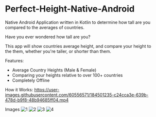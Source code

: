 # Perfect-Height-Native-Android
Native Android Application written in Kotlin to determine how tall are you compared to the averages of countries.

Have you ever wondered how tall are you?

This app will show countries average height, and compare your height to the them, whether you're taller, or shorter than them.

Features:
- Average Country Heights (Male & Female)
- Comparing your heights relative to over 100+ countries
- Completely Offline


How it Works:
https://user-images.githubusercontent.com/60556571/184501235-c24cca3e-639b-478d-b9f8-48b94685ff04.mp4

Images
![1](https://user-images.githubusercontent.com/60556571/184501145-34694efc-555b-456f-8839-5e1d6f4d1902.png)
![2](https://user-images.githubusercontent.com/60556571/184501149-6b2305dc-e0bf-415d-87e9-ccf107aceb71.png)
![3](https://user-images.githubusercontent.com/60556571/184501152-2a281cd0-6be6-4363-9bc0-555f19cba357.png)
![4](https://user-images.githubusercontent.com/60556571/184501136-45eef922-ea6a-479c-9318-09c97211c36b.png)




